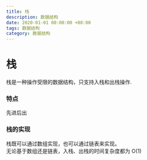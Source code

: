 ```yaml
---
title: 栈
description: 数据结构
date: 2020-01-01 00:00:00 +08:00
tags: 数据结构
category: 数据结构
---
```


# 栈
栈是一种操作受限的数据结构，只支持入栈和出栈操作.

### 特点  
先进后出

### 栈的实现 
栈既可以通过数组实现，也可以通过链表来实现。  
无论基于数组还是链表，入栈、出栈的时间复杂度都为 O(1)
